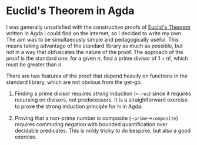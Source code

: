 # Euclid's Theorem in Agda

I was generally unsatisfied with the constructive proofs of [Euclid's Theorem](https://en.wikipedia.org/wiki/Euclid%27s_theorem) written in Agda I could find on the internet, so I decided to write my own.
The aim was to be simultaeously simple and pedagogically useful.
This means taking advantage of the standard library as much as possible, but not in a way that obfuscates the nature of the proof.
The approach of the proof is the standard one: for a given $n$, find a prime divisor of $1 + n!$, which must be greater than $n$.

There are two features of the proof that depend heavily on functions in the standard library, which are not obvious from the get-go.

1. Finding a prime divisor requires *strong* induction (`<-rec`) since it requires recursing on divisors, not predecessors. It is a straightforward exercise to prove the strong induction principle for $\mathbb N$ in Agda.

2. Proving that a non-prime number is composite ($\neg$`prime`$\rightarrow$`composite`) requires commuting negation with bounded quantification over decidable predicates.
   This is mildy tricky to do bespoke, but also a good exercise.
   


